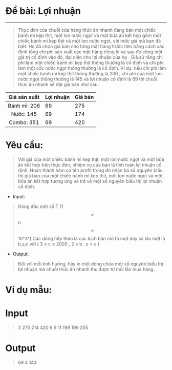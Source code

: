# Đề bài: Lợi nhuận
---
>  Thực đơn của chuỗi cửa hàng thức ăn nhanh đang bán một chiếc bánh mì kẹp thịt, một lon nước ngọt và một bữa ăn kết hợp gồm một chiếc bánh mì kẹp thịt và một lon nước ngọt, với mức giá mà bạn đã biết.
Họ đã chọn giá bán cho từng mặt hàng trước tiên bằng cách xác định tổng chi phí sản xuất các mặt hàng riêng lẻ và sau đó cộng một giá trị cố định vào đó, đại diện cho lợi nhuận của họ . Giả sử rằng chi phí làm một chiếc bánh mì kẹp thịt thông thường là cố định và chi phí làm một cốc nước ngọt thông thường là cố định.
Ví dụ: nếu chi phí làm một chiếc bánh mì kẹp thịt thông thường là 206 , chi phí của một lon nước ngọt thông thường là 145 và lợi nhuận cố định là 69 thì chuỗi thức ăn nhanh sẽ đặt giá bán như sau:

| Giá sản xuất | Lợi nhuận | Giá bán |
|:------------:|-----------|---------|
| Bánh mì: 206 | 69        | 275     |
| Nước: 145    | 69        | 174     |
| Combo: 351   | 69        | 420     |
# Yêu cầu:
> Với giá của một chiếc bánh mì kẹp thịt, một lon nước ngọt và một bữa ăn kết hợp trên thực đơn, nhiệm vụ của bạn là tính toán lợi nhuận cố định. Hoàn thành hàm có tên profit trong đó nhận ba số nguyên biểu thị giá bán của một chiếc bánh mì kẹp thịt, một lon nước ngọt và một bữa ăn kết hợp tương ứng và trả về một số nguyên biểu thị lợi nhuận cố định.
* Input:
>  Dòng đầu một số T (1 $$\leq$$ n $$\leq$$ 10^3^)
Các dòng tiếp theo là các kịch bản mô tả một dãy số lần lượt là b,s,c với ( 3 ≤ c ≤ 2000 , 2 ≤ b , s < c )
* Output:
> Đối với mỗi tình huống, hãy in một dòng chứa một số nguyên biểu thị lợi nhuận mà chuỗi thức ăn nhanh thu được từ mỗi lần mua hàng.
# Ví dụ mẫu:
# **Input**
>3
275 214 420
6 9 11
199 199 255
# **Output**
>69
4
143